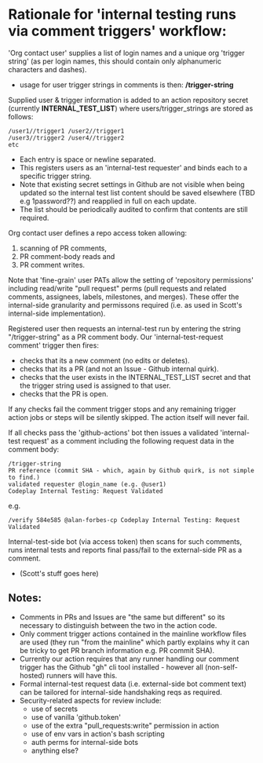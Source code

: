 # Rationale for 'internal testing runs via comment triggers' workflow:

'Org contact user' supplies a list of login names and a unique org 'trigger string' (as per login names, this should contain only alphanumeric characters and dashes).
- usage for user trigger strings in comments is then: **/trigger-string**

Supplied user & trigger information is added to an action repository secret (currently **INTERNAL_TEST_LIST**) where users/trigger_strings are stored as follows:

    /user1//trigger1 /user2//trigger1
    /user3//trigger2 /user4//trigger2
    etc

- Each entry is space or newline separated.
- This registers users as an 'internal-test requester' and binds each to a specific trigger string.
- Note that existing secret settings in Github are not visible when being updated so the internal test list content should be saved elsewhere (TBD e.g 1password??) and reapplied in full on each update.
- The list should be periodically audited to confirm that contents are still required.

Org contact user defines a repo access token allowing:
1. scanning of PR comments, 
2. PR comment-body reads and 
3. PR comment writes.

Note that 'fine-grain' user PATs allow the setting of 'repository permissions' including read/write "pull request" perms (pull requests and related comments, assignees, labels, milestones, and merges). These offer the internal-side granularity and permissons required (i.e. as used in Scott's internal-side implementation).

Registered user then requests an internal-test run by entering the string "/trigger-string" as a PR comment body.
Our 'internal-test-request comment' trigger then fires:
- checks that its a new comment (no edits or deletes).
- checks that its a PR (and not an Issue - Github internal quirk).
- checks that the user exists in the INTERNAL_TEST_LIST secret and that the trigger string used is assigned to that user.
- checks that the PR is open.

If any checks fail the comment trigger stops and any remaining trigger action jobs or steps will be silently skipped. The action itself will never fail.

If all checks pass the 'github-actions' bot then issues a validated 'internal-test request' as a comment including the following request data in the comment body:

    /trigger-string
    PR reference (commit SHA - which, again by Github quirk, is not simple to find.)
    validated requester @login_name (e.g. @user1)
    Codeplay Internal Testing: Request Validated

e.g.

    /verify 584e585 @alan-forbes-cp Codeplay Internal Testing: Request Validated

Internal-test-side bot (via access token) then scans for such comments, runs internal tests and reports final pass/fail to the external-side PR as a comment.
- (Scott's stuff goes here)

## Notes:

- Comments in PRs and Issues are "the same but different" so its necessary to distinguish between the two in the action code.
- Only comment trigger actions contained in the mainline workflow files are used (they run "from the mainline" which partly explains why it can be tricky to get PR branch information e.g. PR commit SHA).
- Currently our action requires that any runner handling our comment trigger has the Github "gh" cli tool installed - however all (non-self-hosted) runners will have this.
- Formal internal-test request data (i.e. external-side bot comment text) can be tailored for internal-side handshaking reqs as required.
- Security-related aspects for review include:
  - use of secrets
  - use of vanilla 'github.token'
  - use of the extra "pull_requests:write" permission in action
  - use of env vars in action's bash scripting
  - auth perms for internal-side bots
  - anything else?
